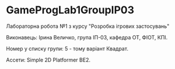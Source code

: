 # GameProgLab1GroupIP03
Лабораторна робота №1 з курсу "Розробка ігрових застосувань"

Виконавець: Ірина Величко, група ІП-03, кафедра ОТ, ФІОТ, КПІ.

Номер у списку групи: 5 - тому варіант Квадрат.

Ассети: Simple 2D Platformer BE2.

